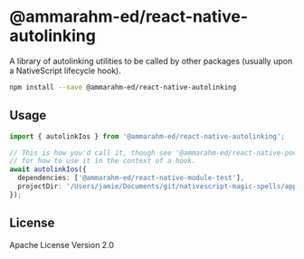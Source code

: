 # @ammarahm-ed/react-native-autolinking

A library of autolinking utilities to be called by other packages (usually upon a NativeScript lifecycle hook).

```sh
npm install --save @ammarahm-ed/react-native-autolinking
```

## Usage

```ts
import { autolinkIos } from '@ammarahm-ed/react-native-autolinking';

// This is how you'd call it, though see '@ammarahm-ed/react-native-podspecs'
// for how to use it in the context of a hook.
await autolinkIos({
  dependencies: ['@ammarahm-ed/react-native-module-test'],
  projectDir: '/Users/jamie/Documents/git/nativescript-magic-spells/apps/demo',
});
```

## License

Apache License Version 2.0
